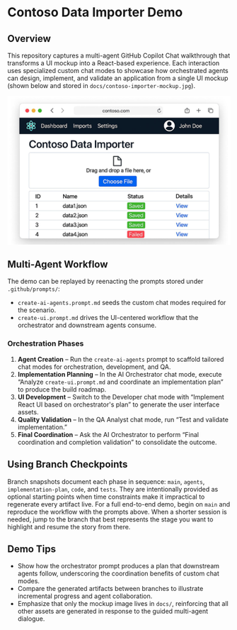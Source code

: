 # Contoso Data Importer Demo

## Overview
This repository captures a multi-agent GitHub Copilot Chat walkthrough that transforms a UI mockup into a React-based experience. Each interaction uses specialized custom chat modes to showcase how orchestrated agents can design, implement, and validate an application from a single UI mockup (shown below and stored in `docs/contoso-importer-mockup.jpg`).

![Contoso Data Importer mockup](docs/contoso-importer-mockup.jpg)

## Multi-Agent Workflow
The demo can be replayed by reenacting the prompts stored under `.github/prompts/`:
- `create-ai-agents.prompt.md` seeds the custom chat modes required for the scenario.
- `create-ui.prompt.md` drives the UI-centered workflow that the orchestrator and downstream agents consume.

### Orchestration Phases
1. **Agent Creation** – Run the `create-ai-agents` prompt to scaffold tailored chat modes for orchestration, development, and QA.
2. **Implementation Planning** – In the AI Orchestrator chat mode, execute “Analyze `create-ui.prompt.md` and coordinate an implementation plan” to produce the build roadmap.
3. **UI Development** – Switch to the Developer chat mode with “Implement React UI based on orchestrator's plan” to generate the user interface assets.
4. **Quality Validation** – In the QA Analyst chat mode, run “Test and validate implementation.”
5. **Final Coordination** – Ask the AI Orchestrator to perform “Final coordination and completion validation” to consolidate the outcome.

## Using Branch Checkpoints
Branch snapshots document each phase in sequence: `main`, `agents`, `implementation-plan`, `code`, and `tests`. They are intentionally provided as optional starting points when time constraints make it impractical to regenerate every artifact live. For a full end-to-end demo, begin on `main` and reproduce the workflow with the prompts above. When a shorter session is needed, jump to the branch that best represents the stage you want to highlight and resume the story from there.

## Demo Tips
- Show how the orchestrator prompt produces a plan that downstream agents follow, underscoring the coordination benefits of custom chat modes.
- Compare the generated artifacts between branches to illustrate incremental progress and agent collaboration.
- Emphasize that only the mockup image lives in `docs/`, reinforcing that all other assets are generated in response to the guided multi-agent dialogue.

